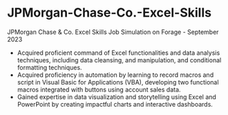 # JPMorgan-Chase-Co.-Excel-Skills
JPMorgan Chase & Co. Excel Skills Job Simulation on Forage - September 2023

 * Acquired proficient command of Excel functionalities and data analysis
   techniques, including data cleansing, and manipulation, and conditional
   formatting techniques.
 * Acquired proficiency in automation by learning to record macros and script in
   Visual Basic for Applications (VBA), developing two functional macros
   integrated with buttons using account sales data.
 * Gained expertise in data visualization and storytelling using Excel and
   PowerPoint by creating impactful charts and interactive dashboards.
